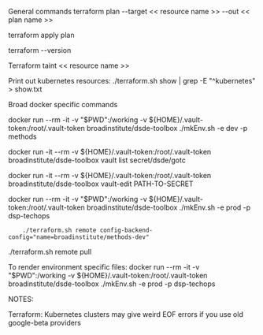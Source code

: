 General commands
terraform plan --target << resource name >> --out << plan name >>

terraform apply plan

terraform --version

Terraform taint << resource name >>

Print out kubernetes resources: 
./terraform.sh show | grep -E "^kubernetes" > show.txt

 

Broad docker specific commands

docker run --rm -it -v "$PWD":/working -v ${HOME}/.vault-token:/root/.vault-token broadinstitute/dsde-toolbox ./mkEnv.sh -e dev -p methods

docker run -it --rm -v ${HOME}/.vault-token:/root/.vault-token broadinstitute/dsde-toolbox vault list secret/dsde/gotc

docker run -it --rm -v ${HOME}/.vault-token:/root/.vault-token broadinstitute/dsde-toolbox vault-edit PATH-TO-SECRET

docker run --rm -it -v "$PWD":/working -v ${HOME}/.vault-token:/root/.vault-token broadinstitute/dsde-toolbox ./mkEnv.sh -e prod -p dsp-techops

		./terraform.sh remote config-backend-config="name=broadinstitute/methods-dev"
./terraform.sh remote pull


To render environment specific files:
docker run --rm -it -v "$PWD":/working -v ${HOME}/.vault-token:/root/.vault-token broadinstitute/dsde-toolbox ./mkEnv.sh -e prod -p dsp-techops

NOTES: 

Terraform: Kubernetes clusters may give weird EOF errors if you use old google-beta providers
